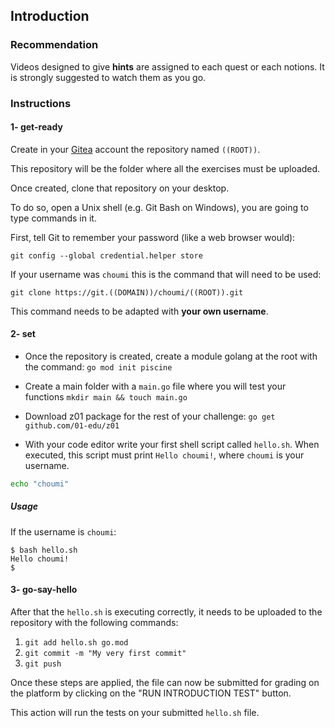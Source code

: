 ## Introduction

### Recommendation

Videos designed to give **hints** are assigned to each quest or each notions. It is strongly suggested to watch them as you go.

### Instructions

#### 1- get-ready

Create in your [Gitea](<https://git.((DOMAIN))>) account the repository named `((ROOT))`.

This repository will be the folder where all the exercises must be uploaded.

Once created, clone that repository on your desktop.

To do so, open a Unix shell (e.g. Git Bash on Windows), you are going to type commands in it.

First, tell Git to remember your password (like a web browser would):

```
git config --global credential.helper store
```

If your username was `choumi` this is the command that will need to be used:

```
git clone https://git.((DOMAIN))/choumi/((ROOT)).git
```

This command needs to be adapted with **your own username**.

#### 2- set

- Once the repository is created, create a module golang at the root with the command: 
`go mod init piscine`

- Create a main folder with a `main.go` file where you will test your functions
`mkdir main && touch main.go`

- Download z01 package for the rest of your challenge:
`go get github.com/01-edu/z01`

- With your code editor write your first shell script called `hello.sh`. When executed, this script must print `Hello choumi!`, where `choumi` is your username.
``` bash
echo "choumi"
```


##### Usage

If the username is `choumi`:

```console
$ bash hello.sh
Hello choumi!
$
```

#### 3- go-say-hello

After that the `hello.sh` is executing correctly, it needs to be uploaded to the repository with the following commands:

1. `git add hello.sh go.mod`
2. `git commit -m "My very first commit"`
3. `git push`

Once these steps are applied, the file can now be submitted for grading on the platform by clicking on the "RUN INTRODUCTION TEST" button.

This action will run the tests on your submitted `hello.sh` file.
